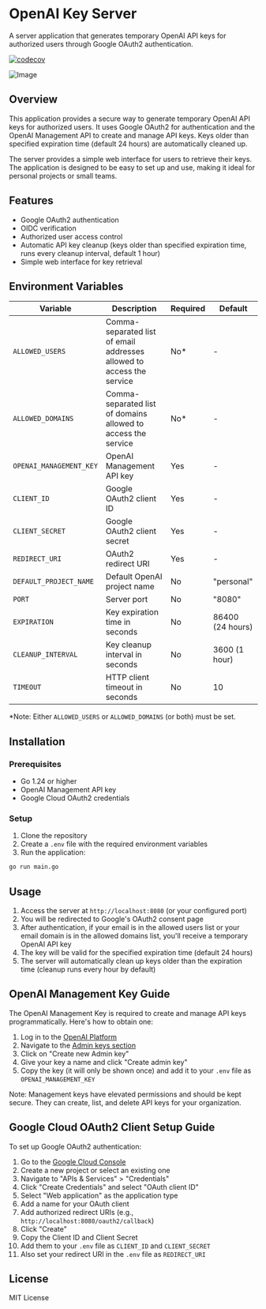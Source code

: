 # OpenAI Key Server

A server application that generates temporary OpenAI API keys for authorized users through Google OAuth2 authentication.

[![codecov](https://codecov.io/gh/hi120ki/openaikeyserver/branch/main/graph/badge.svg)](https://codecov.io/gh/hi120ki/openaikeyserver)

![Image](https://github.com/user-attachments/assets/20d8f5a0-7c7c-499f-b7c3-313e541826aa)

## Overview

This application provides a secure way to generate temporary OpenAI API keys for authorized users. It uses Google OAuth2 for authentication and the OpenAI Management API to create and manage API keys. Keys older than specified expiration time (default 24 hours) are automatically cleaned up.

The server provides a simple web interface for users to retrieve their keys. The application is designed to be easy to set up and use, making it ideal for personal projects or small teams.

## Features

- Google OAuth2 authentication
- OIDC verification
- Authorized user access control
- Automatic API key cleanup (keys older than specified expiration time, runs every cleanup interval, default 1 hour)
- Simple web interface for key retrieval

## Environment Variables

| Variable                | Description                                                           | Required | Default          |
| ----------------------- | --------------------------------------------------------------------- | -------- | ---------------- |
| `ALLOWED_USERS`         | Comma-separated list of email addresses allowed to access the service | No\*     | -                |
| `ALLOWED_DOMAINS`       | Comma-separated list of domains allowed to access the service         | No\*     | -                |
| `OPENAI_MANAGEMENT_KEY` | OpenAI Management API key                                             | Yes      | -                |
| `CLIENT_ID`             | Google OAuth2 client ID                                               | Yes      | -                |
| `CLIENT_SECRET`         | Google OAuth2 client secret                                           | Yes      | -                |
| `REDIRECT_URI`          | OAuth2 redirect URI                                                   | Yes      | -                |
| `DEFAULT_PROJECT_NAME`  | Default OpenAI project name                                           | No       | "personal"       |
| `PORT`                  | Server port                                                           | No       | "8080"           |
| `EXPIRATION`            | Key expiration time in seconds                                        | No       | 86400 (24 hours) |
| `CLEANUP_INTERVAL`      | Key cleanup interval in seconds                                       | No       | 3600 (1 hour)    |
| `TIMEOUT`               | HTTP client timeout in seconds                                        | No       | 10               |

\*Note: Either `ALLOWED_USERS` or `ALLOWED_DOMAINS` (or both) must be set.

## Installation

### Prerequisites

- Go 1.24 or higher
- OpenAI Management API key
- Google Cloud OAuth2 credentials

### Setup

1. Clone the repository
2. Create a `.env` file with the required environment variables
3. Run the application:

```bash
go run main.go
```

## Usage

1. Access the server at `http://localhost:8080` (or your configured port)
2. You will be redirected to Google's OAuth2 consent page
3. After authentication, if your email is in the allowed users list or your email domain is in the allowed domains list, you'll receive a temporary OpenAI API key
4. The key will be valid for the specified expiration time (default 24 hours)
5. The server will automatically clean up keys older than the expiration time (cleanup runs every hour by default)

## OpenAI Management Key Guide

The OpenAI Management Key is required to create and manage API keys programmatically. Here's how to obtain one:

1. Log in to the [OpenAI Platform](https://platform.openai.com/)
2. Navigate to the [Admin keys section](https://platform.openai.com/settings/organization/admin-keys)
3. Click on "Create new Admin key"
4. Give your key a name and click "Create admin key"
5. Copy the key (it will only be shown once) and add it to your `.env` file as `OPENAI_MANAGEMENT_KEY`

Note: Management keys have elevated permissions and should be kept secure. They can create, list, and delete API keys for your organization.

## Google Cloud OAuth2 Client Setup Guide

To set up Google OAuth2 authentication:

1. Go to the [Google Cloud Console](https://console.cloud.google.com/)
2. Create a new project or select an existing one
3. Navigate to "APIs & Services" > "Credentials"
4. Click "Create Credentials" and select "OAuth client ID"
5. Select "Web application" as the application type
6. Add a name for your OAuth client
7. Add authorized redirect URIs (e.g., `http://localhost:8080/oauth2/callback`)
8. Click "Create"
9. Copy the Client ID and Client Secret
10. Add them to your `.env` file as `CLIENT_ID` and `CLIENT_SECRET`
11. Also set your redirect URI in the `.env` file as `REDIRECT_URI`

## License

MIT License
